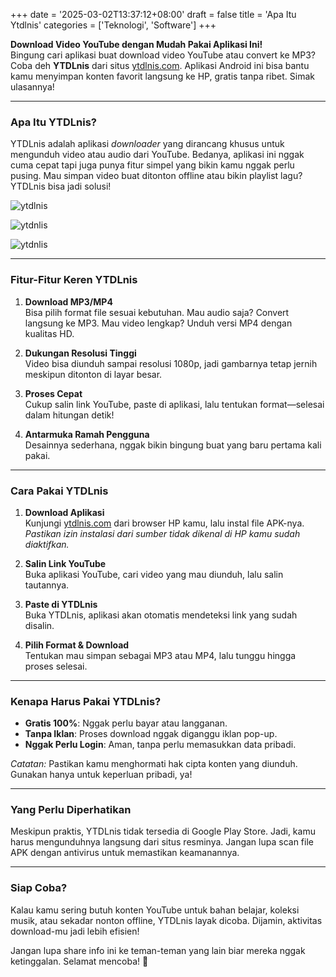 +++
date = '2025-03-02T13:37:12+08:00'
draft = false
title = 'Apa Itu Ytdlnis'
categories = ['Teknologi', 'Software']
+++

**Download Video YouTube dengan Mudah Pakai Aplikasi Ini!**  
Bingung cari aplikasi buat download video YouTube atau convert ke MP3? Coba deh **YTDLnis** dari situs [ytdlnis.com](https://ytdlnis.com/). Aplikasi Android ini bisa bantu kamu menyimpan konten favorit langsung ke HP, gratis tanpa ribet. Simak ulasannya!

---

### **Apa Itu YTDLnis?**  
YTDLnis adalah aplikasi *downloader* yang dirancang khusus untuk mengunduh video atau audio dari YouTube. Bedanya, aplikasi ini nggak cuma cepat tapi juga punya fitur simpel yang bikin kamu nggak perlu pusing. Mau simpan video buat ditonton offline atau bikin playlist lagu? YTDLnis bisa jadi solusi!

![ytdlnis](https://raw.githubusercontent.com/deniscerri/ytdlnis/main/fastlane/metadata/android/en-US/images/phoneScreenshots/01.png)

![ytdnlis](https://github.com/deniscerri/ytdlnis/raw/main/fastlane/metadata/android/en-US/images/phoneScreenshots/02.png)

![ytdnlis](https://github.com/deniscerri/ytdlnis/raw/main/fastlane/metadata/android/en-US/images/phoneScreenshots/03.png)


---

### **Fitur-Fitur Keren YTDLnis**  
1. **Download MP3/MP4**  
   Bisa pilih format file sesuai kebutuhan. Mau audio saja? Convert langsung ke MP3. Mau video lengkap? Unduh versi MP4 dengan kualitas HD.  

2. **Dukungan Resolusi Tinggi**  
   Video bisa diunduh sampai resolusi 1080p, jadi gambarnya tetap jernih meskipun ditonton di layar besar.  

3. **Proses Cepat**  
   Cukup salin link YouTube, paste di aplikasi, lalu tentukan format—selesai dalam hitungan detik!  

4. **Antarmuka Ramah Pengguna**  
   Desainnya sederhana, nggak bikin bingung buat yang baru pertama kali pakai.  

---

### **Cara Pakai YTDLnis**  
1. **Download Aplikasi**  
   Kunjungi [ytdlnis.com](https://ytdlnis.com/) dari browser HP kamu, lalu instal file APK-nya.  
   *Pastikan izin instalasi dari sumber tidak dikenal di HP kamu sudah diaktifkan.*  

2. **Salin Link YouTube**  
   Buka aplikasi YouTube, cari video yang mau diunduh, lalu salin tautannya.  

3. **Paste di YTDLnis**  
   Buka YTDLnis, aplikasi akan otomatis mendeteksi link yang sudah disalin.  

4. **Pilih Format & Download**  
   Tentukan mau simpan sebagai MP3 atau MP4, lalu tunggu hingga proses selesai.  

---

### **Kenapa Harus Pakai YTDLnis?**  
- **Gratis 100%**: Nggak perlu bayar atau langganan.  
- **Tanpa Iklan**: Proses download nggak diganggu iklan pop-up.  
- **Nggak Perlu Login**: Aman, tanpa perlu memasukkan data pribadi.  

*Catatan:* Pastikan kamu menghormati hak cipta konten yang diunduh. Gunakan hanya untuk keperluan pribadi, ya!

---

### **Yang Perlu Diperhatikan**  
Meskipun praktis, YTDLnis tidak tersedia di Google Play Store. Jadi, kamu harus mengunduhnya langsung dari situs resminya. Jangan lupa scan file APK dengan antivirus untuk memastikan keamanannya.

---

### **Siap Coba?**  
Kalau kamu sering butuh konten YouTube untuk bahan belajar, koleksi musik, atau sekadar nonton offline, YTDLnis layak dicoba. Dijamin, aktivitas download-mu jadi lebih efisien!  

Jangan lupa share info ini ke teman-teman yang lain biar mereka nggak ketinggalan. Selamat mencoba! 🎉